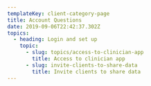 ```yaml
---
templateKey: client-category-page
title: Account Questions
date: 2019-09-06T22:42:37.302Z
topics:
  - heading: Login and set up
    topic:
      - slug: topics/access-to-clinician-app
        title: Access to clinician app
      - slug: invite-clients-to-share-data
        title: Invite clients to share data
---
```



